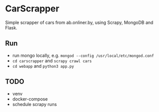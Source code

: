 # CarScrapper
Simple scrapper of cars from ab.onliner.by, using Scrapy, MongoDB and Flask.

## Run
- run mongo locally, e.g. `mongod --config /usr/local/etc/mongod.conf`
- `cd carscrapper` and `scrapy crawl cars`
- `cd webapp` and `python3 app.py`

## TODO
- venv
- docker-compose
- schedule scrapy runs
